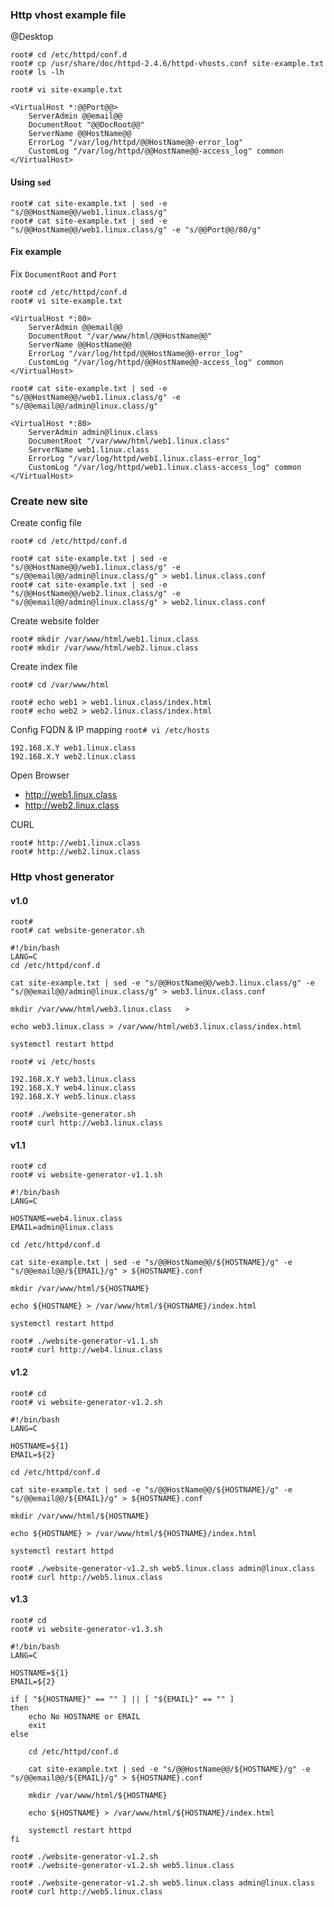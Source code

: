 ### Http vhost example file
@Desktop
```
root# cd /etc/httpd/conf.d
root# cp /usr/share/doc/httpd-2.4.6/httpd-vhosts.conf site-example.txt
root# ls -lh
```

```root# vi site-example.txt ```

> 
```
<VirtualHost *:@@Port@@>
    ServerAdmin @@email@@
    DocumentRoot "@@DocRoot@@"
    ServerName @@HostName@@
    ErrorLog "/var/log/httpd/@@HostName@@-error_log"
    CustomLog "/var/log/httpd/@@HostName@@-access_log" common
</VirtualHost>
```

#### Using ```sed```
```
root# cat site-example.txt | sed -e "s/@@HostName@@/web1.linux.class/g"
root# cat site-example.txt | sed -e "s/@@HostName@@/web1.linux.class/g" -e "s/@@Port@@/80/g"
```

#### Fix example
Fix ```DocumentRoot``` and ```Port```

```
root# cd /etc/httpd/conf.d
root# vi site-example.txt
```

> 
```
<VirtualHost *:80>
    ServerAdmin @@email@@
    DocumentRoot "/var/www/html/@@HostName@@"
    ServerName @@HostName@@
    ErrorLog "/var/log/httpd/@@HostName@@-error_log"
    CustomLog "/var/log/httpd/@@HostName@@-access_log" common
</VirtualHost>
```

```root# cat site-example.txt | sed -e "s/@@HostName@@/web1.linux.class/g" -e "s/@@email@@/admin@linux.class/g"```

> 
```
<VirtualHost *:80>
    ServerAdmin admin@linux.class
    DocumentRoot "/var/www/html/web1.linux.class"
    ServerName web1.linux.class
    ErrorLog "/var/log/httpd/web1.linux.class-error_log"
    CustomLog "/var/log/httpd/web1.linux.class-access_log" common
</VirtualHost>
```

### Create new site
Create config file
```
root# cd /etc/httpd/conf.d

root# cat site-example.txt | sed -e "s/@@HostName@@/web1.linux.class/g" -e "s/@@email@@/admin@linux.class/g" > web1.linux.class.conf
root# cat site-example.txt | sed -e "s/@@HostName@@/web2.linux.class/g" -e "s/@@email@@/admin@linux.class/g" > web2.linux.class.conf
```

Create website folder
```
root# mkdir /var/www/html/web1.linux.class
root# mkdir /var/www/html/web2.linux.class
```

Create index file
```
root# cd /var/www/html

root# echo web1 > web1.linux.class/index.html
root# echo web2 > web2.linux.class/index.html
```

Config FQDN & IP mapping
```root# vi /etc/hosts```

```
192.168.X.Y web1.linux.class
192.168.X.Y web2.linux.class
```

Open Browser
* http://web1.linux.class
* http://web2.linux.class  

CURL
```
root# http://web1.linux.class
root# http://web2.linux.class
```

### Http vhost generator
#### v1.0

```
root#
root# cat website-generator.sh
```
>
```
#!/bin/bash
LANG=C  
cd /etc/httpd/conf.d

cat site-example.txt | sed -e "s/@@HostName@@/web3.linux.class/g" -e "s/@@email@@/admin@linux.class/g" > web3.linux.class.conf  

mkdir /var/www/html/web3.linux.class   >

echo web3.linux.class > /var/www/html/web3.linux.class/index.html  

systemctl restart httpd
```

```root# vi /etc/hosts```

```
192.168.X.Y web3.linux.class
192.168.X.Y web4.linux.class
192.168.X.Y web5.linux.class
```

```
root# ./website-generator.sh
root# curl http://web3.linux.class
```

#### v1.1
```
root# cd
root# vi website-generator-v1.1.sh
```
>
```
#!/bin/bash
LANG=C

HOSTNAME=web4.linux.class
EMAIL=admin@linux.class

cd /etc/httpd/conf.d

cat site-example.txt | sed -e "s/@@HostName@@/${HOSTNAME}/g" -e "s/@@email@@/${EMAIL}/g" > ${HOSTNAME}.conf

mkdir /var/www/html/${HOSTNAME}

echo ${HOSTNAME} > /var/www/html/${HOSTNAME}/index.html

systemctl restart httpd
```

```
root# ./website-generator-v1.1.sh
root# curl http://web4.linux.class
```

#### v1.2
```
root# cd
root# vi website-generator-v1.2.sh
```

>
```
#!/bin/bash
LANG=C

HOSTNAME=${1}
EMAIL=${2}

cd /etc/httpd/conf.d

cat site-example.txt | sed -e "s/@@HostName@@/${HOSTNAME}/g" -e "s/@@email@@/${EMAIL}/g" > ${HOSTNAME}.conf

mkdir /var/www/html/${HOSTNAME}

echo ${HOSTNAME} > /var/www/html/${HOSTNAME}/index.html

systemctl restart httpd
```

```
root# ./website-generator-v1.2.sh web5.linux.class admin@linux.class
root# curl http://web5.linux.class
```

#### v1.3
```
root# cd
root# vi website-generator-v1.3.sh
```

>
```
#!/bin/bash
LANG=C

HOSTNAME=${1}
EMAIL=${2}

if [ "${HOSTNAME}" == "" ] || [ "${EMAIL}" == "" ]
then
    echo No HOSTNAME or EMAIL
    exit
else

    cd /etc/httpd/conf.d

    cat site-example.txt | sed -e "s/@@HostName@@/${HOSTNAME}/g" -e "s/@@email@@/${EMAIL}/g" > ${HOSTNAME}.conf

    mkdir /var/www/html/${HOSTNAME}

    echo ${HOSTNAME} > /var/www/html/${HOSTNAME}/index.html

    systemctl restart httpd
fi
```

```
root# ./website-generator-v1.2.sh
root# ./website-generator-v1.2.sh web5.linux.class
```


```
root# ./website-generator-v1.2.sh web5.linux.class admin@linux.class
root# curl http://web5.linux.class
```

